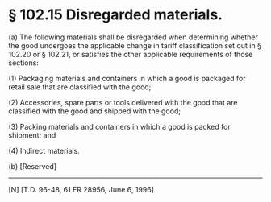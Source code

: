# § 102.15   Disregarded materials.

(a) The following materials shall be disregarded when determining whether the good undergoes the applicable change in tariff classification set out in § 102.20 or § 102.21, or satisfies the other applicable requirements of those sections:


(1) Packaging materials and containers in which a good is packaged for retail sale that are classified with the good;


(2) Accessories, spare parts or tools delivered with the good that are classified with the good and shipped with the good;


(3) Packing materials and containers in which a good is packed for shipment; and


(4) Indirect materials.


(b) [Reserved]



---

[N] [T.D. 96-48, 61 FR 28956, June 6, 1996]




